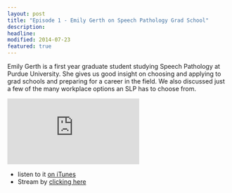 ```yaml
---
layout: post
title: "Episode 1 - Emily Gerth on Speech Pathology Grad School"
description: 
headline: 
modified: 2014-07-23
featured: true
---
```


Emily Gerth is a first year graduate student studying Speech Pathology at Purdue
University. She gives us good insight on choosing and applying to grad schools
and preparing for a career in the field. We also discussed just a few of the
many workplace options an SLP has to choose from.

<iframe class="soundcloud" scrolling="no" frameborder="no" src="https://w.soundcloud.com/player/?url=https%3A//api.soundcloud.com/tracks/205324614&amp;auto_play=false&amp;hide_related=false&amp;show_comments=true&amp;show_user=true&amp;show_reposts=false&amp;visual=true"></iframe>

- listen to it [on iTunes](https://itunes.apple.com/us/podcast/speec…id994656448?mt=2)
- Stream by [clicking here](https://ec-media.sndcdn.com/tuNgnAj7VCIU.128.mp3?f10880d39085a94a0418a7ef69b03d522cd6dfee9399eeb9a522059969fabb3878b1a8606ad795ad9a35566637b42daa2539ed3d17d5a8e7a8d5510786b543f22b13a64594)
